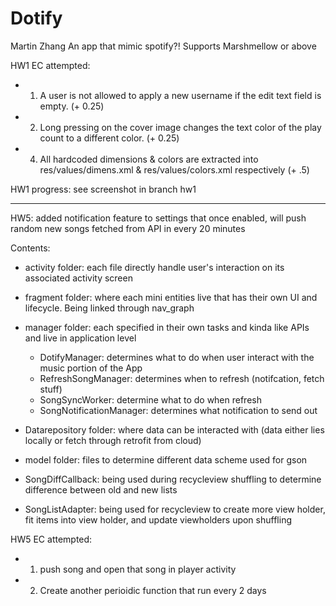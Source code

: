# Dotify

Martin Zhang
An app that mimic spotify?! Supports Marshmellow or above

HW1 EC attempted:
- 1. A user is not allowed to apply a new username if the edit text field is empty. (+ 0.25)
- 2. Long pressing on the cover image changes the text color of the play count to a different color. (+ 0.25)
- 4. All hardcoded dimensions & colors are extracted into res/values/dimens.xml & res/values/colors.xml
respectively (+ .5)

HW1 progress: see screenshot in branch hw1

----------------------------------------------------------------------------------------------------------------------------

HW5: added notification feature to settings that once enabled, will push random new songs fetched from API in every 20 minutes

Contents:
- activity folder: each file directly handle user's interaction on its associated activity screen
- fragment folder: where each mini entities live that has their own UI and lifecycle. Being linked through nav_graph
- manager folder: each specified in their own tasks and kinda like APIs and live in application level 
   - DotifyManager: determines what to do when user interact with the music portion of the App
   - RefreshSongManager: determines when to refresh (notifcation, fetch stuff)
   - SongSyncWorker: determine what to do when refresh
   - SongNotificationManager: determines what notification to send out

- Datarepository folder: where data can be interacted with (data either lies locally or fetch through retrofit from cloud)
- model folder: files to determine different data scheme used for gson
- SongDiffCallback: being used during recycleview shuffling to determine difference between old and new lists
- SongListAdapter: being used for recycleview to create more view holder, fit items into view holder, and update viewholders upon shuffling

HW5 EC attempted:
 - 1. push song and open that song in player activity
 - 2. Create another perioidic function that run every 2 days
